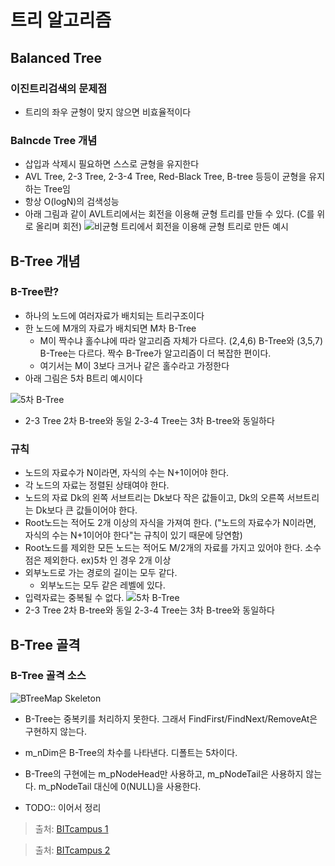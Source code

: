 # 트리 알고리즘
## Balanced Tree

### 이진트리검색의 문제점
- 트리의 좌우 균형이 맞지 않으면 비효율적이다

### Balncde Tree 개념
- 삽입과 삭제시 필요하면 스스로 균형을 유지한다
- AVL Tree, 2-3 Tree, 2-3-4 Tree, Red-Black Tree, B-tree 등등이 균형을 유지하는 Tree임
- 항상 O(logN)의 검색성능
- 아래 그림과 같이 AVL트리에서는 회전을 이용해 균형 트리를 만들 수 있다. (C를 위로 올리며 회전)
![비균형 트리에서 회전을 이용해 균형 트리로 만든 예시](https://user-images.githubusercontent.com/18229419/64060187-4325d880-cc04-11e9-82f2-7f8a70da6398.png)

## B-Tree 개념

### B-Tree란?
- 하나의 노드에 여러자료가 배치되는 트리구조이다
- 한 노드에 M개의 자료가 배치되면 M차 B-Tree
  - M이 짝수냐 홀수냐에 따라 알고리즘 자체가 다르다. (2,4,6) B-Tree와 (3,5,7) B-Tree는 다르다. 짝수 B-Tree가 알고리즘이 더 복잡한 편이다.
  - 여기서는 M이 3보다 크거나 같은 홀수라고 가정한다
- 아래 그림은 5차 B트리 예시이다

![5차 B-Tree](https://user-images.githubusercontent.com/18229419/64060379-baf50280-cc06-11e9-85b4-7b51cda33ee6.png)
- 2-3 Tree 2차 B-tree와 동일 2-3-4 Tree는 3차 B-tree와 동일하다 

### 규칙
- 노드의 자료수가 N이라면, 자식의 수는 N+1이어야 한다.
- 각 노드의 자료는 정렬된 상태여야 한다.
- 노드의 자료 Dk의 왼쪽 서브트리는 Dk보다 작은 값들이고, Dk의 오른쪽 서브트리는 Dk보다 큰 값들이어야 한다.
- Root노드는 적어도 2개 이상의 자식을 가져여 한다. ("노드의 자료수가 N이라면, 자식의 수는 N+1이어야 한다"는 규칙이 있기 때문에 당연함)
- Root노드를 제외한 모든 노드는 적어도 M/2개의 자료를 가지고 있어야 한다. 소수점은 제외한다. ex)5차 인 경우 2개 이상
- 외부노드로 가는 경로의 길이는 모두 같다.
  - 외부노드는 모두 같은 레벨에 있다.
- 입력자료는 중복될 수 없다.
![5차 B-Tree](https://user-images.githubusercontent.com/18229419/64060379-baf50280-cc06-11e9-85b4-7b51cda33ee6.png)
- 2-3 Tree 2차 B-tree와 동일 2-3-4 Tree는 3차 B-tree와 동일하다 

## B-Tree 골격
### B-Tree 골격 소스
![BTreeMap Skeleton](https://user-images.githubusercontent.com/18229419/64066994-d50d0000-cc5b-11e9-9ce2-3d2e4d580f0c.png)
- B-Tree는 중복키를 처리하지 못한다. 그래서 FindFirst/FindNext/RemoveAt은 구현하지 않는다.
- m_nDim은 B-Tree의 차수를 나타낸다. 디폴트는 5차이다.
- B-Tree의 구현에는 m_pNodeHead만 사용하고, m_pNodeTail은 사용하지 않는다. m_pNodeTail 대신에 0(NULL)을 사용한다.

- TODO:: 이어서 정리

> 출처: [BITcampus 1](https://www.youtube.com/watch?v=WBqKyrL6u-Q)

> 출처: [BITcampus 2](https://www.youtube.com/watch?v=PxREdWmxZG0)
